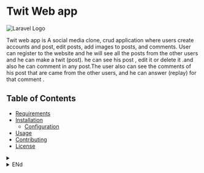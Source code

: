 # Twit Web app

![Laravel Logo](https://laravel.com/img/logomark.min.svg)

Twit web app is A social media clone, crud application where users create accounts and post, edit posts, add images to posts, and comments.
User can register to the website and he will see all the posts from the other users and he can make a twit (post).
he can see his post , edit it or delete it .and also he can comment in any post.The user also can see the comments of his post that are came from the other users,
and he can answer (replay) for that comment . 


## Table of Contents

- [Requirements](#requirements)
- [Installation](#installation)
  - [Configuration](#configuration)
- [Usage](#usage)
- [Contributing](#contributing)
- [License](#license)


<details>
<summary> </summary>
## I have used 

- Docker
- Node.js & NPM
- Reactjs
- Inertiajs
- MySQL 
- Elasticsearch for getting the logs from the application
- Kibana to see the logs that are in elasticsearch that comes from the application
- Grafana to see the logs also from elasticsearch

## Steps that I have made for this project



1. Make the docker-compose file with the images (app, mysql, elasticsearch , kibana , grafana):

```bash
git clone https://github.com/yourusername/yourlaravelproject.git
```

2. Clone the repository:

```bash
version: '3.8'

services:
    app:
        build:
            context: .
            dockerfile: Dockerfile
        container_name: laravel_app
        ports:
            - "8000:8000"
        volumes:
            - .:/var/www/html
        depends_on:
            - mysql

    mysql:
        image: mysql:8.0
        ports:
            - '3307:3306'
        environment:
            MYSQL_ROOT_PASSWORD: '${DB_PASSWORD}'
            MYSQL_ROOT_HOST: "%"
            MYSQL_DATABASE: '${DB_DATABASE}'
            MYSQL_PASSWORD: '${DB_PASSWORD}'
        volumes:
            - twit_mysql_data:/var/lib/mysql

    elasticsearch:
        image: elasticsearch:7.6.2
        container_name: elasticsearch
        environment:
            - discovery.type=single-node
        ports:
            - "9200:9200"
        deploy:
            resources:
                limits:
                    memory: 4g

    kibana:
        image: kibana:7.6.2
        container_name: kibana
        ports:
            - "5601:5601"
        depends_on:
            - elasticsearch

    grafana:
        image: grafana/grafana
        container_name: grafana
        ports:
            - "8080:3000"
        depends_on:
            - elasticsearch

volumes:
    twit_mysql_data:

```

3. Создать Dockerfile:

FROM php:8.2.0-fpm: Определяет базовый образ с PHP версии 8.2.0 и модулем FPM.

WORKDIR /var/www/html: Устанавливает рабочую директорию внутри образа на /var/www/html.

RUN apt-get update && apt-get install -y: Обновляет списки пакетов и устанавливает системные зависимости.

&& docker-php-ext-install zip pdo_mysql pdo_pgsql: Устанавливает расширения PHP для работы с ZIP, MySQL и PostgreSQL.

RUN curl -sS https://getcomposer.org/installer | php -- --install-dir=/usr/local/bin --filename=composer: Устанавливает Composer, менеджер зависимостей для PHP.

COPY . .: Копирует содержимое текущей директории (где находится Dockerfile) в рабочую директорию внутри образа.

RUN composer install: Устанавливает зависимости приложения с помощью Composer.

CMD php artisan serve --host=0.0.0.0 --port=8000: Устанавливает команду по умолчанию для запуска PHP-сервера разработки с помощью интерфейса командной строки artisan в Laravel. Сервер настроен на прослушивание всех сетевых интерфейсов (--host=0.0.0.0) и порта 8000 (--port=8000).

```bash
FROM php:8.2.0-fpm

WORKDIR /var/www/html

# Install system dependencies
RUN apt-get update && apt-get install -y \
    libzip-dev \
    zip \
    libpq-dev \
    && docker-php-ext-install zip pdo_mysql pdo_pgsql

# Install Composer
RUN curl -sS https://getcomposer.org/installer | php -- --install-dir=/usr/local/bin --filename=composer

# Copy application files
COPY . .

# Install application dependencies
RUN composer install

CMD php artisan serve --host=0.0.0.0 --port=8000

```
4. Install docker / docker desktop
5. Configure the .env file : 

Elasticsearch:

ELASTICSEARCH_HOST=elasticsearch: Хост Elasticsearch, где elasticsearch указывает на имя хоста Elasticsearch.
ELASTICSEARCH_PORT=9200: Порт Elasticsearch, где 9200 указывает на номер порта для подключения к Elasticsearch.
ELASTICSEARCH_SCHEME=http: Протокол для подключения к Elasticsearch, где http указывает на использование протокола HTTP.
ELASTICSEARCH_USER=: Пользователь Elasticsearch (не указано).
ELASTICSEARCH_PASS=: Пароль для пользователя Elasticsearch (не указано).
MySQL:

DB_CONNECTION=mysql: Тип соединения с базой данных MySQL.
DB_HOST=mysql: Хост базы данных MySQL, где mysql указывает на имя хоста.
DB_PORT=3306: Порт базы данных MySQL, где 3306 указывает на номер порта для подключения к MySQL.
DB_DATABASE=chirper: Имя базы данных MySQL, где chirper указывает на имя базы данных.
DB_USERNAME=root: Имя пользователя для подключения к базе данных MySQL, где root указывает на имя пользователя.
DB_PASSWORD=mysecretpassword: Пароль пользователя для подключения к базе данных MySQL, где mysecretpassword указывает на пароль.

```bash
ELASTICSEARCH_HOST=elasticsearch
ELASTICSEARCH_PORT=9200
ELASTICSEARCH_SCHEME=http
ELASTICSEARCH_USER=
ELASTICSEARCH_PASS=


DB_CONNECTION=mysql
DB_HOST=mysql
DB_PORT=3306
DB_DATABASE=chirper
DB_USERNAME=root
DB_PASSWORD=mysecretpassword
```
6. Install the elasticsearch using composer : 

```bash
composer require elasticsearch/elasticsearch
```

7. Configure the channels in config/logging.php :

```bash
  'channels' => [
        'stack' => [
            'driver' => 'stack',
            'channels' => ['single', 'elasticsearch'],
            'ignore_exceptions' => false,
        ],
        'elasticsearch' => [
            'driver' => 'custom',
            'via' => App\Logging\ElasticsearchLogger::class,
            'client' => Elasticsearch\ClientBuilder::fromConfig([
                'hosts' => [
                    [
                        'host' => env('ELASTICSEARCH_HOST', 'localhost'),
                        'port' => env('ELASTICSEARCH_PORT', 9200),
                        'scheme' => env('ELASTICSEARCH_SCHEME', 'http'),
                        'user' => env('ELASTICSEARCH_USER', null),
                        'pass' => env('ELASTICSEARCH_PASS', null),
                    ],
                ],
            ]),
            'index' => 'twit_logs', // Customize the index name as per your preference
            'level' => 'info',
        ],
    ],
```

8. Make App\Logging\ElasticsearchLogger class with this content :

```bash
class ElasticsearchLogger extends AbstractProcessingHandler
{
    private $elasticsearch;
    private $index;

    public function __construct(Client $elasticsearch, $index, $level = Logger::DEBUG, bool $bubble = true)
    {
        parent::__construct($level, $bubble);
        $this->elasticsearch = $elasticsearch;
        $this->index = $index;
    }

    protected function write(array $record): void
    {
        // Create a DateTime object with the current timestamp
        $timestamp = new DateTime('now', new DateTimeZone('UTC'));

        // Format the timestamp in the desired format
        $formattedTimestamp = $timestamp->format('Y-m-d\TH:i:s.u\Z');

        if ($record['level'] >= $this->level) {
            $this->elasticsearch->index([
                'index' => $this->index,
                'body' => [
                    'message' => $record['message'],
                    'level' => $record['level_name'],
                    'context' => $record['context'],
//                    'timestamp' => $record['datetime']->format('Y-m-d H:i:s'),
                    'timestamp' => $formattedTimestamp,
                ],
            ]);
        }
    }
}
```

</details>

<details>
  <summary>ENd</summary>

This is the content of the collapsible section.

You can add multiple paragraphs, lists, code snippets, and other Markdown elements here.
</details>


